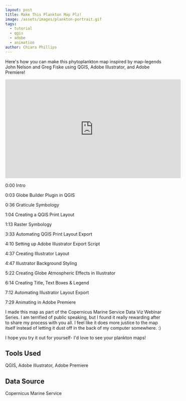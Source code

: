 ```yaml
---
layout: post
title: Make This Plankton Map Plz!
image: /assets/images/plankton-portrait.gif
tags:
  - tutorial
  - qgis
  - adobe
  - animation
author: Chiara Phillips
---
```


Here's how you can make this phytoplankton map inspired by map-legends John Nelson and Greg Fiske using QGIS, Adobe Illustrator, and Adobe Premiere!

<iframe width="560" height="315" src="https://www.youtube.com/embed/A_0wvyBF3I0?si=rj2DAWOD4jHt7cJ9" title="YouTube video player" frameborder="0" allow="accelerometer; autoplay; clipboard-write; encrypted-media; gyroscope; picture-in-picture; web-share" referrerpolicy="strict-origin-when-cross-origin" allowfullscreen></iframe>

0:00 Intro

0:03 Globe Builder Plugin in QGIS

0:36 Graticule Symbology

1:04 Creating a QGIS Print Layout

1:13 Raster Symbology

3:33 Automating QGIS Print Layout Export

4:10 Setting up Adobe Illustrator Export Script

4:37 Creating Illustrator Layout

4:47 Illustrator Background Styling

5:22 Creating Globe Atmospheric Effects in Illustrator

6:14 Creating Title, Text Boxes & Legend

7:12 Automating Illustrator Layout Export

7:29 Animating in Adobe Premiere

I made this map as part of the Copernicus Marine Service Data Viz Webinar Series. I am terrified of public speaking, but I found it really rewarding after to share my process with you all. I feel like it does more justice to the map itself instead of letting it dust off in the back of my computer somewhere. :)


I hope you try it out for yourself- I'd love to see your plankton maps!

## Tools Used
QGIS, Adobe Illustrator, Adobe Premiere

## Data Source
Copernicus Marine Service
